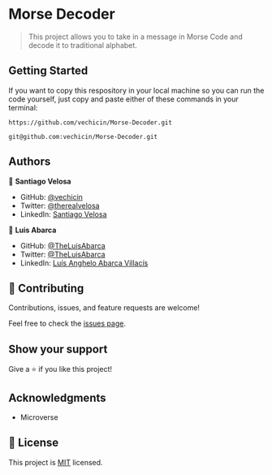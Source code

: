 # Morse Decoder

> This project allows you to take in a message in Morse Code and decode it to traditional alphabet.

## Getting Started
If you want to copy this respository in your local machine so you can run the code yourself, just copy and paste either of these commands in your terminal:
```
https://github.com/vechicin/Morse-Decoder.git
```
```
git@github.com:vechicin/Morse-Decoder.git
```

## Authors

👤 **Santiago Velosa**

- GitHub: [@vechicin](https://github.com/vechicin)
- Twitter: [@therealvelosa](https://twitter.com/therealvelosa)
- LinkedIn: [Santiago Velosa](https://www.linkedin.com/in/santiago-velosa-arias/)

👤 **Luis Abarca**

- GitHub: [@TheLuisAbarca](https://github.com/theLuisAbarca/)
- Twitter: [@TheLuisAbarca](https://twitter.com/TheLuisAbarca)
- LinkedIn: [Luís Anghelo Abarca Villacís](https://www.linkedin.com/in/techadvisor-luis-abarca/)


## 🤝 Contributing

Contributions, issues, and feature requests are welcome!

Feel free to check the [issues page](../../issues/).

## Show your support

Give a ⭐️ if you like this project!

## Acknowledgments

- Microverse

## 📝 License

This project is [MIT](./MIT.md) licensed.
